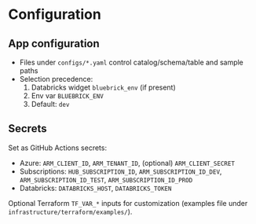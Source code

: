# Configuration

## App configuration

- Files under `configs/*.yaml` control catalog/schema/table and sample paths
- Selection precedence:
  1. Databricks widget `bluebrick_env` (if present)
  2. Env var `BLUEBRICK_ENV`
  3. Default: `dev`

## Secrets

Set as GitHub Actions secrets:

- Azure: `ARM_CLIENT_ID`, `ARM_TENANT_ID`, (optional) `ARM_CLIENT_SECRET`
- Subscriptions: `HUB_SUBSCRIPTION_ID`, `ARM_SUBSCRIPTION_ID_DEV`, `ARM_SUBSCRIPTION_ID_TEST`, `ARM_SUBSCRIPTION_ID_PROD`
- Databricks: `DATABRICKS_HOST`, `DATABRICKS_TOKEN`

Optional Terraform `TF_VAR_*` inputs for customization (examples file under `infrastructure/terraform/examples/`).

